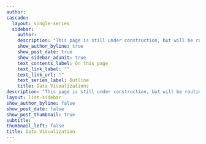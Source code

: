 ```yaml
---
author: 
cascade:
  layout: single-series
  sidebar:
    author: 
    description: "This page is still under construction, but will be routinely updated in the months ahead."
    show_author_byline: true
    show_post_date: true
    show_sidebar_adunit: true
    text_contents_label: On this page
    text_link_label: ""
    text_link_url: ""
    text_series_label: Outline
    title: Data Visualizations
description: "This page is still under construction, but will be routinely updated in the months ahead."
layout: list-sidebar
show_author_byline: false
show_post_date: false
show_post_thumbnail: true
subtitle:
thumbnail_left: false
title: Data Visualization
---
```

